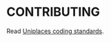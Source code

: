 # CONTRIBUTING

Read [Uniplaces coding standards](https://github.com/uniplaces/coding-standards/tree/master).
